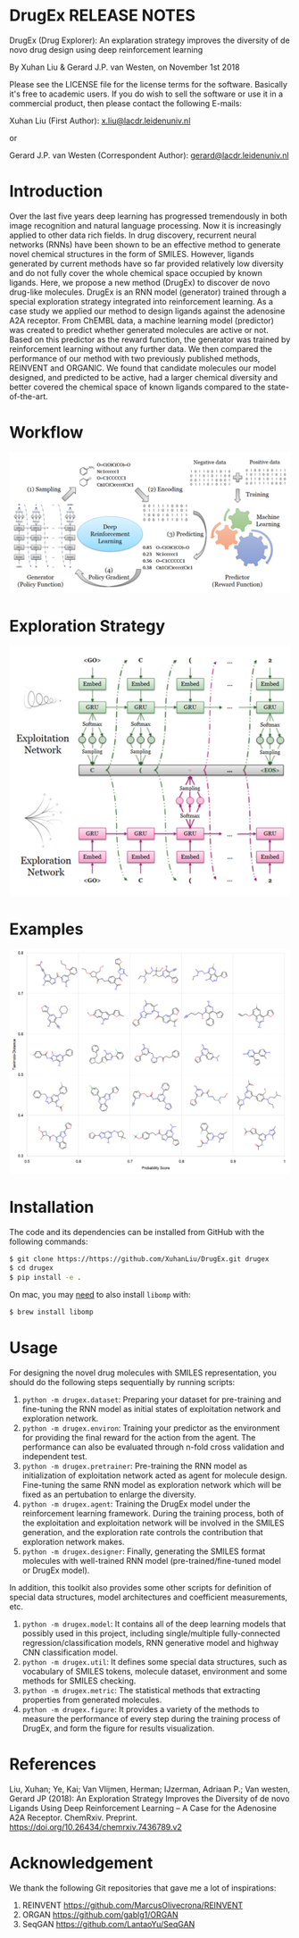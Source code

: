 DrugEx RELEASE NOTES
====================

DrugEx (Drug Explorer): An explaration strategy improves the diversity of de novo drug design using deep reinforcement learning

By Xuhan Liu & Gerard J.P. van Westen, on November 1st 2018

Please see the LICENSE file for the license terms for the software. Basically it's free to academic users. If you do wish to sell the software or use it in a commercial product, then please contact the following E-mails:

   Xuhan Liu (First Author): x.liu@lacdr.leidenuniv.nl 

   or

   Gerard J.P. van Westen (Correspondent Author): gerard@lacdr.leidenuniv.nl

Introduction
=============
Over the last five years deep learning has progressed tremendously in both image recognition and natural language processing. Now it is increasingly applied to other data rich fields. In drug discovery, recurrent neural networks (RNNs) have been shown to be an effective method to generate novel chemical structures in the form of SMILES. However, ligands generated by current methods have so far provided relatively low diversity and do not fully cover the whole chemical space occupied by known ligands. Here, we propose a new method (DrugEx) to discover de novo drug-like molecules. DrugEx is an RNN model (generator) trained through a special exploration strategy integrated into reinforcement learning. As a case study we applied our method to design ligands against the adenosine A2A receptor. From ChEMBL data, a machine learning model (predictor) was created to predict whether generated molecules are active or not. Based on this predictor as the reward function, the generator was trained by reinforcement learning without any further data. We then compared the performance of our method with two previously published methods, REINVENT and ORGANIC. We found that candidate molecules our model designed, and predicted to be active, had a larger chemical diversity and better covered the chemical space of known ligands compared to the state-of-the-art.

Workflow
========
![Fig1](figure/Figure_2.png)

Exploration Strategy
====================
![Fig2](figure/Figure_3.png)

Examples
=========
![Fig3](figure/Figure_11.png)

Installation
============
The code and its dependencies can be installed from GitHub with the following commands:

```bash
$ git clone https://https://github.com/XuhanLiu/DrugEx.git drugex
$ cd drugex
$ pip install -e .
```

On mac, you may [need](https://github.com/pytorch/pytorch/issues/20030) to also
install `libomp` with:

```bash
$ brew install libomp
```

Usage
======
For designing the novel drug molecules with SMILES representation, you should do the following steps sequentially by running scripts:

1. `python -m drugex.dataset`: 
    Preparing your dataset for pre-training and fine-tuning the RNN model as initial states of exploitation 
    network and exploration network.
2. `python -m drugex.environ`:
    Training your predictor as the environment for providing the final reward for the action from the agent. 
    The performance can also be evaluated through n-fold cross validation and independent test. 
3. `python -m drugex.pretrainer`:
    Pre-training the RNN model as initialization of exploitation network acted as agent for molecule design.
    Fine-tuning the same RNN model as exploration network which will be fixed as an pertubation to enlarge the 
    diversity.
4. `python -m drugex.agent`: 
    Training the DrugEx model under the reinforcement learning framework. During the training process, both of 
    the exploitation and exploitation network will be involved in the SMILES generation, and the exploration rate 
    controls the contribution that exploration network makes.
5. `python -m drugex.designer`:
    Finally, generating the SMILES format molecules with well-trained RNN model (pre-trained/fine-tuned model 
    or DrugEx model).
        
In addition, this toolkit also provides some other scripts for definition of special data structures, model architectures and coefficient measurements, etc.

1. `python -m drugex.model`:
    It contains all of the deep learning models that possibly used in this project, including single/multiple 
    fully-connected regression/classification models, RNN generative model and highway CNN classification model.
2. `python -m drugex.util`: 
    It defines some special data structures, such as vocabulary of SMILES tokens, molecule dataset, environment 
    and some methods for SMILES checking. 
3. `python -m drugex.metric`:
    The statistical methods that extracting properties from generated molecules.
4. `python -m drugex.figure`:
    It provides a variety of the methods to measure the performance of every step during the training process of 
    DrugEx, and form the figure for results visualization. 

References
==========
Liu, Xuhan; Ye, Kai; Van Vlijmen, Herman; IJzerman, Adriaan P.; Van westen, Gerard JP (2018): An Exploration Strategy Improves the Diversity of de novo Ligands Using Deep Reinforcement Learning – A Case for the Adenosine A2A Receptor. ChemRxiv. Preprint.
https://doi.org/10.26434/chemrxiv.7436789.v2

Acknowledgement
===============
We thank the following Git repositories that gave me a lot of inspirations:
   
1. REINVENT    https://github.com/MarcusOlivecrona/REINVENT
2. ORGAN       https://github.com/gablg1/ORGAN
3. SeqGAN      https://github.com/LantaoYu/SeqGAN
